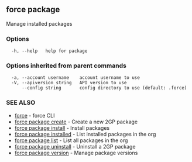 ## force package

Manage installed packages

### Options

```
  -h, --help   help for package
```

### Options inherited from parent commands

```
  -a, --account username    account username to use
  -V, --apiversion string   API version to use
      --config string       config directory to use (default: .force)
```

### SEE ALSO

* [force](force.md)	 - force CLI
* [force package create](force_package_create.md)	 - Create a new 2GP package
* [force package install](force_package_install.md)	 - Install packages
* [force package installed](force_package_installed.md)	 - List installed packages in the org
* [force package list](force_package_list.md)	 - List all packages in the org
* [force package uninstall](force_package_uninstall.md)	 - Uninstall a 2GP package
* [force package version](force_package_version.md)	 - Manage package versions

